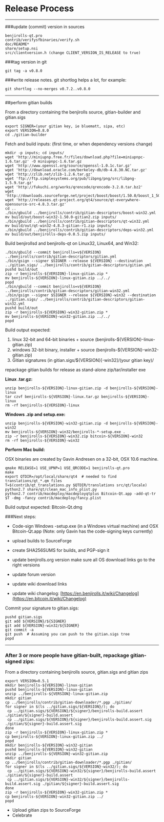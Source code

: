 Release Process
====================

* * *

###update (commit) version in sources


	benjirolls-qt.pro
	contrib/verifysfbinaries/verify.sh
	doc/README*
	share/setup.nsi
	src/clientversion.h (change CLIENT_VERSION_IS_RELEASE to true)

###tag version in git

	git tag -a v0.8.0

###write release notes. git shortlog helps a lot, for example:

	git shortlog --no-merges v0.7.2..v0.8.0

* * *

##perform gitian builds

 From a directory containing the benjirolls source, gitian-builder and gitian.sigs
  
	export SIGNER=(your gitian key, ie bluematt, sipa, etc)
	export VERSION=0.8.0
	cd ./gitian-builder

 Fetch and build inputs: (first time, or when dependency versions change)

	mkdir -p inputs; cd inputs/
	wget 'http://miniupnp.free.fr/files/download.php?file=miniupnpc-1.6.tar.gz' -O miniupnpc-1.6.tar.gz
	wget 'http://www.openssl.org/source/openssl-1.0.1c.tar.gz'
	wget 'http://download.oracle.com/berkeley-db/db-4.8.30.NC.tar.gz'
	wget 'http://zlib.net/zlib-1.2.6.tar.gz'
	wget 'ftp://ftp.simplesystems.org/pub/libpng/png/src/libpng-1.5.9.tar.gz'
	wget 'http://fukuchi.org/works/qrencode/qrencode-3.2.0.tar.bz2'
	wget 'http://downloads.sourceforge.net/project/boost/boost/1.50.0/boost_1_50_0.tar.bz2'
	wget 'http://releases.qt-project.org/qt4/source/qt-everywhere-opensource-src-4.8.3.tar.gz'
	cd ..
	./bin/gbuild ../benjirolls/contrib/gitian-descriptors/boost-win32.yml
	mv build/out/boost-win32-1.50.0-gitian2.zip inputs/
	./bin/gbuild ../benjirolls/contrib/gitian-descriptors/qt-win32.yml
	mv build/out/qt-win32-4.8.3-gitian-r1.zip inputs/
	./bin/gbuild ../benjirolls/contrib/gitian-descriptors/deps-win32.yml
	mv build/out/benjirolls-deps-0.0.5.zip inputs/

 Build benjirollsd and benjirolls-qt on Linux32, Linux64, and Win32:
  
	./bin/gbuild --commit benjirolls=v${VERSION} ../benjirolls/contrib/gitian-descriptors/gitian.yml
	./bin/gsign --signer $SIGNER --release ${VERSION} --destination ../gitian.sigs/ ../benjirolls/contrib/gitian-descriptors/gitian.yml
	pushd build/out
	zip -r benjirolls-${VERSION}-linux-gitian.zip *
	mv benjirolls-${VERSION}-linux-gitian.zip ../../
	popd
	./bin/gbuild --commit benjirolls=v${VERSION} ../benjirolls/contrib/gitian-descriptors/gitian-win32.yml
	./bin/gsign --signer $SIGNER --release ${VERSION}-win32 --destination ../gitian.sigs/ ../benjirolls/contrib/gitian-descriptors/gitian-win32.yml
	pushd build/out
	zip -r benjirolls-${VERSION}-win32-gitian.zip *
	mv benjirolls-${VERSION}-win32-gitian.zip ../../
	popd

  Build output expected:

  1. linux 32-bit and 64-bit binaries + source (benjirolls-${VERSION}-linux-gitian.zip)
  2. windows 32-bit binary, installer + source (benjirolls-${VERSION}-win32-gitian.zip)
  3. Gitian signatures (in gitian.sigs/${VERSION}[-win32]/(your gitian key)/

repackage gitian builds for release as stand-alone zip/tar/installer exe

**Linux .tar.gz:**

	unzip benjirolls-${VERSION}-linux-gitian.zip -d benjirolls-${VERSION}-linux
	tar czvf benjirolls-${VERSION}-linux.tar.gz benjirolls-${VERSION}-linux
	rm -rf benjirolls-${VERSION}-linux

**Windows .zip and setup.exe:**

	unzip benjirolls-${VERSION}-win32-gitian.zip -d benjirolls-${VERSION}-win32
	mv benjirolls-${VERSION}-win32/benjirolls-*-setup.exe .
	zip -r benjirolls-${VERSION}-win32.zip bitcoin-${VERSION}-win32
	rm -rf benjirolls-${VERSION}-win32

**Perform Mac build:**

  OSX binaries are created by Gavin Andresen on a 32-bit, OSX 10.6 machine.

	qmake RELEASE=1 USE_UPNP=1 USE_QRCODE=1 benjirolls-qt.pro
	make
	export QTDIR=/opt/local/share/qt4  # needed to find translations/qt_*.qm files
	T=$(contrib/qt_translations.py $QTDIR/translations src/qt/locale)
	python2.7 share/qt/clean_mac_info_plist.py
	python2.7 contrib/macdeploy/macdeployqtplus Bitcoin-Qt.app -add-qt-tr $T -dmg -fancy contrib/macdeploy/fancy.plist

 Build output expected: Bitcoin-Qt.dmg

###Next steps:

* Code-sign Windows -setup.exe (in a Windows virtual machine) and
  OSX Bitcoin-Qt.app (Note: only Gavin has the code-signing keys currently)

* upload builds to SourceForge

* create SHA256SUMS for builds, and PGP-sign it

* update benjirolls.org version
  make sure all OS download links go to the right versions

* update forum version

* update wiki download links

* update wiki changelog: [https://en.benjirolls.it/wiki/Changelog](https://en.bitcoin.it/wiki/Changelog)

Commit your signature to gitian.sigs:

	pushd gitian.sigs
	git add ${VERSION}/${SIGNER}
	git add ${VERSION}-win32/${SIGNER}
	git commit -a
	git push  # Assuming you can push to the gitian.sigs tree
	popd

-------------------------------------------------------------------------

### After 3 or more people have gitian-built, repackage gitian-signed zips:

From a directory containing benjirolls source, gitian.sigs and gitian zips

	export VERSION=0.5.1
	mkdir benjirolls-${VERSION}-linux-gitian
	pushd benjirolls-${VERSION}-linux-gitian
	unzip ../benjirolls-${VERSION}-linux-gitian.zip
	mkdir gitian
	cp ../benjirolls/contrib/gitian-downloader/*.pgp ./gitian/
	for signer in $(ls ../gitian.sigs/${VERSION}/); do
	 cp ../gitian.sigs/${VERSION}/${signer}/benjirolls-build.assert ./gitian/${signer}-build.assert
	 cp ../gitian.sigs/${VERSION}/${signer}/benjirolls-build.assert.sig ./gitian/${signer}-build.assert.sig
	done
	zip -r benjirolls-${VERSION}-linux-gitian.zip *
	cp benjirolls-${VERSION}-linux-gitian.zip ../
	popd
	mkdir benjirolls-${VERSION}-win32-gitian
	pushd benjirolls-${VERSION}-win32-gitian
	unzip ../benjirolls-${VERSION}-win32-gitian.zip
	mkdir gitian
	cp ../benjirolls/contrib/gitian-downloader/*.pgp ./gitian/
	for signer in $(ls ../gitian.sigs/${VERSION}-win32/); do
	 cp ../gitian.sigs/${VERSION}-win32/${signer}/benjirolls-build.assert ./gitian/${signer}-build.assert
	 cp ../gitian.sigs/${VERSION}-win32/${signer}/benjirolls-build.assert.sig ./gitian/${signer}-build.assert.sig
	done
	zip -r benjirolls-${VERSION}-win32-gitian.zip *
	cp benjirolls-${VERSION}-win32-gitian.zip ../
	popd

- Upload gitian zips to SourceForge
- Celebrate 
